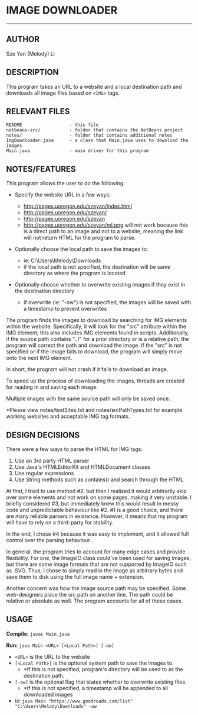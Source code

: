 
**IMAGE DOWNLOADER**
================


----------


AUTHOR
------

Sze Yan (Melody) Li


DESCRIPTION
-----------
This program takes an URL to a website and a local destination path and downloads all image files based on `<IMG>` tags.


RELEVANT FILES
--------------
    README                  - this file
    netbeans-src/           - folder that contains the NetBeans project
    notes/                  - folder that contains additional notes
    ImgDownloader.java      - a class that Main.java uses to download the images
    Main.java               - main driver for this program


NOTES/FEATURES
--------------

This program allows the user to do the following:

- Specify the website URL in a few ways:
    - http://pages.uoregon.edu/szeyan/index.html
    - http://pages.uoregon.edu/szeyan/
    - http://pages.uoregon.edu/szeyan
    * http://pages.uoregon.edu/szeyan/ml.png will not work because this is a direct path to an image and not to a website, meaning the link will not return HTML for the program to parse.

- Optionally choose the local path to save the images to:
    - ie: C:\Users\Melody\Downloads
    - if the local path is not specified, the destination will be same directory as where the program is located

- Optionally choose whether to overwrite existing images if they exist in the destination directory
    - if overwrite (ie: "-ow") is not specified, the images will be saved with a timestamp to prevent overwrites

The program finds the images to download by searching for IMG elements within the website.  Specifically, it will look for the "src" attribute within the IMG element; this also includes IMG elements found in scripts.  Additionally, if the source path contains "../" for a prior directory or is a relative path, the program will correct the path and download the image. If the "src" is not specified or if the image fails to download, the program will simply move onto the next IMG element.  

In short, the program will not crash if it fails to download an image.

To speed up the process of downloading the images, threads are created for reading in and saving each image.

Multiple images with the same source path will only be saved once.

*Please view notes/testSites.txt and notes/srcPathTypes.txt for example working websites and acceptable IMG tag formats.


DESIGN DECISIONS
----------------
There were a few ways to parse the HTML for IMG tags:

1. Use an 3rd party HTML parser
2. Use Java's HTMLEditorKit and HTMLDocument classes
3. Use regular expressions
4. Use String methods such as contains() and search through the HTML


At first, I tried to use method #2, but then I realized it would arbitrarily skip over some elements and not work on some pages, making it very unstable.  I briefly considered #3, but immediately knew this would result in messy code and unpredictable behaviour like #2.  #1 is a good choice, and there are many reliable parsers in existence.  However, it means that my program will have to rely on a third-party for stability. 

In the end, I chose #4 because it was easy to implement, and it allowed full control over the parsing behaviour.

In general, the program tries to account for many edge cases and provide flexibility.  For one, the ImageIO class could've been used for saving images, but there are some image formats that are not supported by ImageIO such as .SVG.  Thus, I chose to simply read in the image as arbitrary bytes and save them to disk using the full image name + extension.

Another concern was how the image source path may be specified.  Some web-designers place the src path on another line.  The path could be relative or absolute as well.  The program accounts for all of these cases.


USAGE
-----
**Compile:** 
`javac Main.java`
    
**Run:** 
`java Main <URL> [<Local Path>] [-ow]`

- `<URL>` is the URL to the website
- `[<Local Path>]` is the optional system path to save the images to.  
    - *If this is not specified, program's directory will be used to as the destination path.
- `[-ow]` is the optional flag that states whether to overwrite existing files.  
    - *If this is not specified, a timestamp will be appended to all downloaded images
- ie: `java Main "https://www.goodreads.com/list" "C:\Users\Melody\Downloads" -ow`

